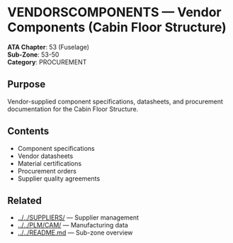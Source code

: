 # VENDORSCOMPONENTS — Vendor Components (Cabin Floor Structure)

**ATA Chapter**: 53 (Fuselage)  
**Sub-Zone**: 53-50  
**Category**: PROCUREMENT

## Purpose

Vendor-supplied component specifications, datasheets, and procurement documentation for the Cabin Floor Structure.

## Contents

- Component specifications
- Vendor datasheets
- Material certifications
- Procurement orders
- Supplier quality agreements

## Related

- [../../SUPPLIERS/](../../SUPPLIERS/) — Supplier management
- [../../PLM/CAM/](../../PLM/CAM/) — Manufacturing data
- [../../README.md](../../README.md) — Sub-zone overview
